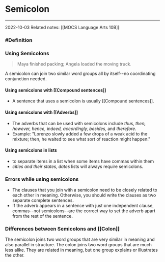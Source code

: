 # Semicolon
---
2022-10-03
Related notes: [[MOCS Language Arts 10B]]

### #Definition

### Using Semicolons
> Maya finished packing; Angela loaded the moving truck.

A semicolon can join two similar word groups all by itself--no coordinating conjunction needed.

#### Using semicolons with [[Compound sentences]]
- A sentence that uses a semicolon is usually [[Compound sentences]].

#### Using semicolons with [[Adverbs]]
- The adverbs that can be used with semicolons include _thus, then, however, hence, indeed, accordingly, besides_, and _therefore_.
- Example: "Lorenzo slowly added a few drops of a weak acid to the mixture; then, he waited to see what sort of reaction might happen."

#### Using semicolons in lists
- to separate items in a list when some items have commas within them
- *cities and their states,* *dates* lists will always require semicolons.

### Errors while using semicolons
- The clauses that you join with a semicolon need to be closely related to each other in meaning. Otherwise, you should write the clauses as two separate complete sentences.
- If the adverb appears in a sentence with just one independent clause, commas--not semicolons--are the correct way to set the adverb apart from the rest of the sentence.

### Differences between Semicolons and [[Colon]]
The semicolon joins two word groups that are very similar in meaning and also parallel in structure. The colon joins two word groups that are much less alike. They are related in meaning, but one group explains or illustrates the other.

